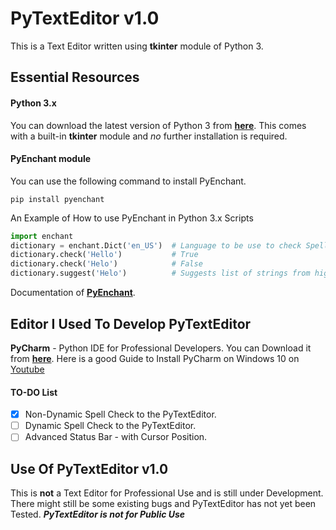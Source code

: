 # PyTextEditor v1.0
This is a Text Editor written using **tkinter** module of Python 3.

## Essential Resources

#### Python 3.x
You can download the latest version of Python 3 from [**here**](https://www.python.org/downloads/).
This comes with a built-in **tkinter** module and *no* further installation is required.

#### PyEnchant module
You can use the following command to install PyEnchant.
~~~
pip install pyenchant
~~~

An Example of How to use PyEnchant in Python 3.x Scripts
```python
import enchant
dictionary = enchant.Dict('en_US')  # Language to be use to check Spellings
dictionary.check('Hello')           # True
dictionary.check('Helo')            # False
dictionary.suggest('Helo')          # Suggests list of strings from higher probability to lower
```
Documentation of [**PyEnchant**](https://pyenchant.github.io/pyenchant/).

## Editor I Used To Develop PyTextEditor
**PyCharm** - Python IDE for Professional Developers.
You can Download it from [**here**](https://www.jetbrains.com/pycharm/download/).
Here is a good Guide to Install PyCharm on Windows 10 on [Youtube](https://www.youtube.com/watch?v=SZUNUB6nz3g)

#### TO-DO List
- [x] Non-Dynamic Spell Check to the PyTextEditor.
- [ ] Dynamic Spell Check to the PyTextEditor.
- [ ] Advanced Status Bar - with Cursor Position.

## Use Of PyTextEditor v1.0
This is **not** a Text Editor for Professional Use and is still under Development.
There might still be some existing bugs and PyTextEditor has not yet been Tested.
**_PyTextEditor is not for Public Use_**

